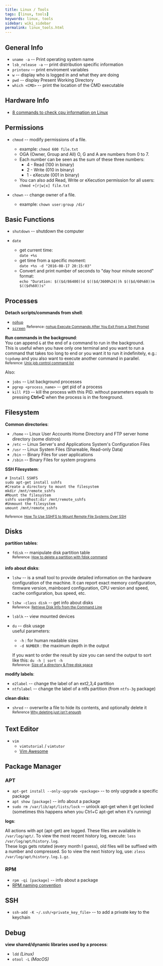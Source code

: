 ```yaml
---
title: Linux / Tools
tags: [linux, tools]
keywords: linux, tools
sidebar: wiki_sidebar
permalink: linux_tools.html
---
```


## General Info
* `uname -a` -- Print operating system name
* `lsb_release -a` -- print distribution specific information
* `printenv` -- print enviroment variables
* `w` -- display who is logged in and what they are doing
* `pwd` -- display Present Working Directory
* `which <CMD>` -- print the location of the CMD executable

## Hardware Info

* [8 commands to check cpu information on Linux](http://www.binarytides.com/linux-cpu-information/)

## Permissions

* `chmod` -- modify permissions of a file.
  * example: `chmod 600 file.txt`
  * OGA (Owner, Group and All) O, G and A are numbers from 0 to 7.
  * Each number can be seen as the sum of these three numbers:
    * 4 - Read (100 in binary)
    * 2 - Write (010 in binary)
    * 1 - eXecute (001 in binary)
  * You can also add Read, Write or eXecution permission for all users: `chmod +[r|w|x] file.txt`

 * `chown` -- change owner of a file.
   * example: `chown user:group /dir`

## Basic Functions

* `shutdown` -- shutdown the computer

* `date`
  * get current time:  
    `date +%s`
  * get time from a specific moment:  
    `date +%s -d "2016-08-17 20:15:03"`
  * Convert and print number of seconds to "day hour minute second" format:  
    `echo "Duration: $(($d/86400))d $(($d/3600%24))h $(($d/60%60))m $(($d%60))s"`

## Processes

**Detach scripts/commands from shell**:  
* [`nohup`](https://ss64.com/bash/nohup.html)
* [`screen`](https://ss64.com/bash/screen.html)
<sup>Reference: [nohup Execute Commands After You Exit From a Shell Prompt](https://www.cyberciti.biz/tips/nohup-execute-commands-after-you-exit-from-a-shell-prompt.html)</sup>

**Run commands in the background**:  
You can append `&` at the end of a command to run in the background.  
This is useful when you have only one terminal and you want to run a command that takes too long to end or you want it to run it indefinitely, e.g.: `tcpdump` and you also want to execute another command in parallel.  
<sup>Reference: [Unix job control command list](https://kb.iu.edu/d/afnw)</sup>

Also:
* `jobs` -- List background processes
* `pgrep <process_name>` -- get pid of a process
* `kill PID` -- kill the process with this PID. without parameters equals to pressing **Ctrl+C** when the process is in the foreground.

## Filesystem

**Common directories**:

* `/home` -- Linux User Accounts Home Directory and FTP server home directory (some distros)
* `/etc` -- Linux Server's and Applications System's Configuration Files
* `/usr` -- Linux System Files (Shareable, Read-only Data)
* `/bin` -- Binary Files for user applications
* `/sbin` -- Binary Files for system programs

**SSH Filesystem**:

```shell
# Install SSHFS
sudo apt-get install sshfs
#Create a directory to mount the filesystem
mkdir /mnt/remote_sshfs
#Mount the filesystem
sshfs user@host:dir /mnt/remote_sshfs
#Unmount the filesystem
umount /mnt/remote_sshfs
```
<sup>Reference: [How To Use SSHFS to Mount Remote File Systems Over SSH](https://www.digitalocean.com/community/tutorials/how-to-use-sshfs-to-mount-remote-file-systems-over-ssh)</sup>

## Disks

**partition tables**:  

* `fdisk` -- manipulate disk partition table  
<sup>Reference: [How to delete a partition with fdisk command](https://www.cyberciti.biz/faq/linux-how-to-delete-a-partition-with-fdisk-command/)</sup>

**info about disks**:

* `lshw` -- is a small tool to provide detailed information on the hardware configuration of the machine. It can report exact memory configuration, firmware version, mainboard configuration, CPU version and speed, cache configuration, bus speed, etc.  
* `lshw -class disk` -- get info about disks  
<sup>Reference: [Retrieve Disk Info from the Command Line](http://www.linuxjournal.com/content/tech-tip-retrieve-disk-info-command-line)</sup>
* `lsblk` -- view mounted devices
* `du` -- disk usage  
  useful parameters:
  * `-h` : for human readable sizes
  * `-d NUMBER` : the maximum depth in the output  

  If you want to order the result by size you can send the output to sort like this: `du -h | sort -h`  
  <sup>Reference: [Size of a directory & Free disk space](http://www.codecoffee.com/tipsforlinux/articles/22.html)</sup>

**modify labels**:  

* `e2label` -- change the label of an ext2,3,4 partition
* `ntfslabel` -- change the label of a ntfs partition (from `ntfs-3g` package)

**clean disks**:

* `shred` -- overwrite a file to hide its contents, and optionally delete it  
<sup>Reference [Why deleting just isn't enough](http://geekblog.oneandoneis2.org/index.php/2007/01/04/why_deleting_just_isn_t_enough)</sup>

## Text Editor
* `vim`
  * `vimtutorial` / `vimtutor`
  * [Vim Awesome](http://vimawesome.com/)

## Package Manager

### APT

* `apt-get install --only-upgrade <package>` -- to only upgrade a specific package
* `apt show [package]` -- info about a package
* `sudo rm /var/lib/apt/lists/lock` -- unlock apt-get when it get locked (sometimes this happens when you Ctrl+C apt-get when it's running)

**logs**:  

All actions with apt (apt-get) are logged. These files are available in `/var/log/apt/`. To view the most recent history log, execute: `less /var/log/apt/history.log`.  
These logs gets rotated (every month I guess), old files will be suffixed with a number and compressed. So to view the next history log, use: `zless /var/log/apt/history.log.1.gz`.

### RPM
* `rpm -qi [package]` -- info about a package
* [RPM naming convention](http://ftp.rpm.org/max-rpm/ch-rpm-file-format.html)

## SSH
* `ssh-add -K ~/.ssh/<private_key_file>` -- to add a private key to the keychain

## Debug

**view shared/dynamic libraries used by a process**:

* `ldd` *(Linux)*
* `otool -L` *(MacOS)*
